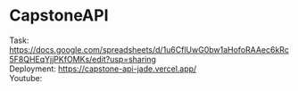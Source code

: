 # CapstoneAPI

Task: https://docs.google.com/spreadsheets/d/1u6CflUwG0bw1aHofoRAAec6kRc5F8QHEqYjjPKfOMKs/edit?usp=sharing <br>
Deployment: https://capstone-api-jade.vercel.app/ <br>
Youtube: 
